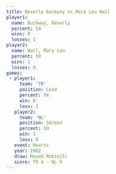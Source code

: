 ```yaml
---
title: Beverly Buckway vs Mary Lou Wall
player1:                
  name: Buckway, Beverly
  percent: 54           
  wins: 0               
  losses: 1             
player2:                
  name: Wall, Mary Lou  
  percent: 59           
  wins: 1               
  losses: 0             
games:
 - player1:        
     team: 'TR'    
     position: Lead
     percent: 54   
     win: 0        
     loss: 1       
   player2:          
     team: 'NL'      
     position: Second
     percent: 59     
     win: 1          
     loss: 0         
   event: Hearts       
   year: 1982          
   draw: Round Robin(5)
   score: TR 4 - NL 9  
---
```

